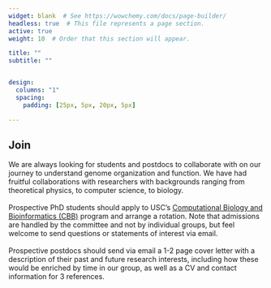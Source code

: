 ```yaml
---
widget: blank  # See https://wowchemy.com/docs/page-builder/
headless: true  # This file represents a page section.
active: true
weight: 10  # Order that this section will appear.

title: ""
subtitle: ""


design:
  columns: "1"
  spacing:
    padding: [25px, 5px, 20px, 5px]

---
```


## Join  
We are always looking for students and postdocs to collaborate with on our journey to understand genome organization and function. We have had fruitful collaborations with researchers with backgrounds ranging from theoretical physics, to computer science, to biology.  
&nbsp;  
Prospective PhD students should apply to USC’s [Computational Biology and Bioinformatics (CBB)](https://dornsifecms.usc.edu/qcb/phd-program/) program and arrange a rotation. Note that admissions are handled by the committee and not by individual groups, but feel welcome to send questions or statements of interest via email.  
&nbsp;  
Prospective postdocs should send via email a 1-2 page cover letter with a description of their past and future research interests, including how these would be enriched by time in our group, as well as a CV and contact information for 3 references.


